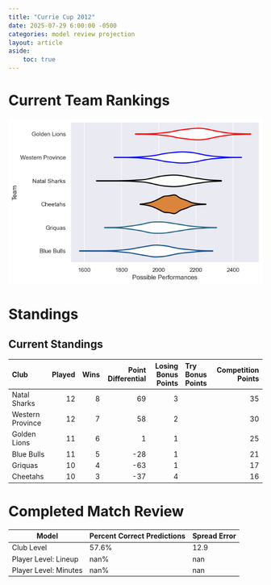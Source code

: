 ```yaml
---  
title: "Currie Cup 2012"  
date: 2025-07-29 6:00:00 -0500  
categories: model review projection  
layout: article  
aside:  
    toc: true  
---
```

# Current Team Rankings


![Club Rankings](plots/rankings_Currie_Cup_2012.png)
# Standings

## Current Standings


| Club             |   Played |   Wins |   Point Differential |   Losing Bonus Points | Try Bonus Points   |   Competition Points |
|:-----------------|---------:|-------:|---------------------:|----------------------:|:-------------------|---------------------:|
| Natal Sharks     |       12 |      8 |                   69 |                     3 |                    |                   35 |
| Western Province |       12 |      7 |                   58 |                     2 |                    |                   30 |
| Golden Lions     |       11 |      6 |                    1 |                     1 |                    |                   25 |
| Blue Bulls       |       11 |      5 |                  -28 |                     1 |                    |                   21 |
| Griquas          |       10 |      4 |                  -63 |                     1 |                    |                   17 |
| Cheetahs         |       10 |      3 |                  -37 |                     4 |                    |                   16 |



# Completed Match Review


| Model | Percent Correct Predictions | Spread Error |
| ------ | ------ | ------ |
| Club Level | 57.6% | 12.9 |
| Player Level: Lineup | nan% | nan |
| Player Level: Minutes | nan% | nan |


